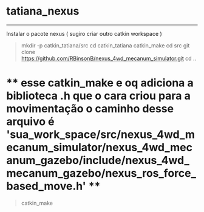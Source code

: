# tatiana_nexus
______________________________________________
Instalar o pacote nexus  ( sugiro criar outro catkin workspace )

> mkdir -p catkin_tatiana/src
> cd catkin_tatiana
> catkin_make
> cd src
> git clone  https://github.com/RBinsonB/nexus_4wd_mecanum_simulator.git
> cd ..
 # ** esse catkin_make e oq adiciona a biblioteca .h que o cara criou para a movimentação o caminho desse arquivo é 'sua_work_space/src/nexus_4wd_mecanum_simulator/nexus_4wd_mecanum_gazebo/include/nexus_4wd_mecanum_gazebo/nexus_ros_force_based_move.h' **
> catkin_make



